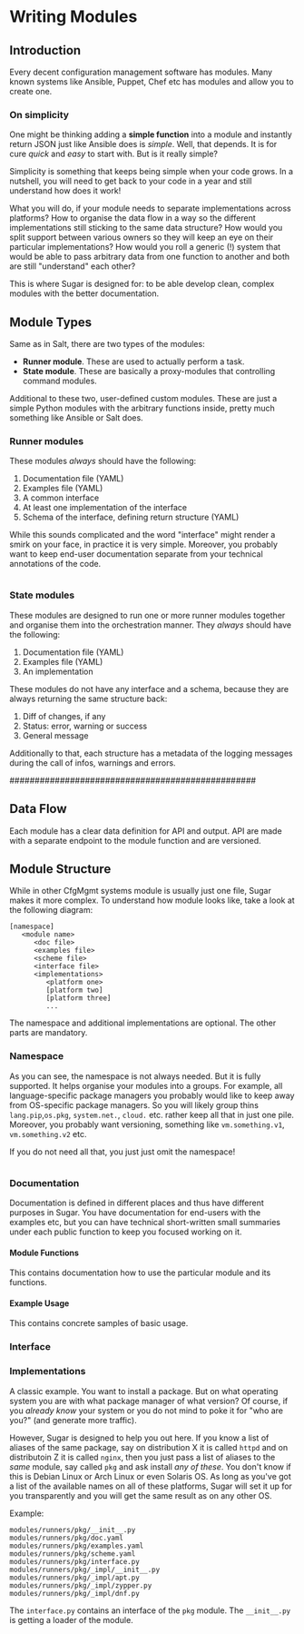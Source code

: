 # Writing Modules

## Introduction

Every decent configuration management software has modules. Many known
systems like Ansible, Puppet, Chef etc has modules and allow you to create
one.

### On simplicity

One might be thinking adding a **simple function** into a module and
instantly return JSON just like Ansible does is _simple_. Well, that
depends. It is for cure _quick_ and _easy_ to start with. But is it
really simple?

Simplicity is something that keeps being simple when your code grows.
In a nutshell, you will need to get back to your code in a year and still
understand how does it work!

What you will do, if your module needs to separate implementations
across platforms? How to organise the data flow in a way so the different
implementations still sticking to the same data structure? How would you
split support between various owners so they will keep an eye on their
particular implementations? How would you roll a generic (!) system that
would be able to pass arbitrary data from one function to another and
both are still "understand" each other?

This is where Sugar is designed for: to be able develop clean, complex
modules with the better documentation.

## Module Types

Same as in Salt, there are two types of the modules:

- **Runner module**. These are used to actually perform a task.
- **State module**. These are basically a proxy-modules that controlling
  command modules.
  
Additional to these two, user-defined custom modules. These are just a simple
Python modules with the arbitrary functions inside, pretty much something
like Ansible or Salt does.

### Runner modules

These modules _always_ should have the following:

1. Documentation file (YAML)
2. Examples file (YAML)
3. A common interface
4. At least one implementation of the interface
5. Schema of the interface, defining return structure (YAML)

While this sounds complicated and the word "interface" might render a
smirk on your face, in practice it is very simple. Moreover, you
probably want to keep end-user documentation separate from your
technical annotations of the code.

``` important:: Runner modules has a common interface and schema of returned data, so the implementations should behave exatly the same.
```

### State modules

These modules are designed to run one or more runner modules together
and organise them into the orchestration manner. They _always_ should
have the following:

1. Documentation file (YAML)
2. Examples file (YAML)
3. An implementation

These modules do not have any interface and a schema, because they
are always returning the same structure back:

1. Diff of changes, if any
2. Status: error, warning or success
3. General message

Additionally to that, each structure has a metadata of the logging
messages during the call of infos, warnings and errors.



#################################################


## Data Flow

Each module has a clear data definition for API and output. API are
made with a separate endpoint to the module function and are
versioned.

## Module Structure

While in other CfgMgmt systems module is usually just one file, Sugar
makes it more complex. To understand how module looks like, take a
look at the following diagram:

```
[namespace]
   <module name>
      <doc file>
      <examples file>
      <scheme file>
      <interface file>
      <implementations>
         <platform one>
         [platform two]
         [platform three]
         ...
```

The namespace and additional implementations are optional. The other
parts are mandatory.

### Namespace

As you can see, the namespace is not always needed. But it is fully
supported. It helps organise your modules into a groups. For example,
all language-specific package managers you probably would like to keep
away from OS-specific package managers. So you will likely group
thins `lang.pip`,`os.pkg`, `system.net.`, `cloud.` etc. rather keep
all that in just one pile. Moreover, you probably want versioning,
something like `vm.something.v1`, `vm.something.v2` etc.

If you do not need all that, you just just omit the namespace!

``` important:: Namespace is not mandatory! But it is good to have it and likely good to use it.
```

### Documentation

Documentation is defined in different places and thus have different
purposes in Sugar. You have documentation for end-users with the examples
etc, but you can have technical short-written small summaries under each
public function to keep you focused working on it.

#### Module Functions

This contains documentation how to use the particular module and its
functions.

#### Example Usage

This contains concrete samples of basic usage.

### Interface

### Implementations

A classic example. You want to install a package. But on what
operating system you are with what package manager of what version? Of
course, if you _already know_ your system or you do not mind to poke
it for "who are you?" (and generate more traffic).

However, Sugar is designed to help you out here. If you know a list of 
aliases of the same package, say on distribution X it is called `httpd`
and on distributoin Z it is called `nginx`, then you just pass a list of
aliases to the _same_ module, say called `pkg` and ask install _any of these_.
You don't know if this is Debian Linux or Arch Linux or even Solaris OS.
As long as you've got a list of the available names on all of these
platforms, Sugar will set it up for you transparently and you will get
the same result as on any other OS.

Example:

```
modules/runners/pkg/__init__.py
modules/runners/pkg/doc.yaml
modules/runners/pkg/examples.yaml
modules/runners/pkg/scheme.yaml
modules/runners/pkg/interface.py
modules/runners/pkg/_impl/__init__.py
modules/runners/pkg/_impl/apt.py
modules/runners/pkg/_impl/zypper.py
modules/runners/pkg/_impl/dnf.py
```

The `interface.py` contains an interface of the `pkg` module.
The `__init__.py` is getting a loader of the module.

